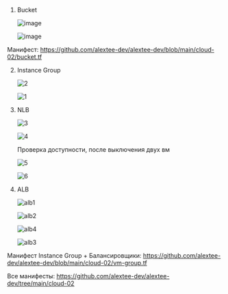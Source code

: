 1. Bucket

   ![image](https://github.com/user-attachments/assets/d23dcf64-54c3-4d97-962a-6885d98d7733)

   ![image](https://github.com/user-attachments/assets/87cc4162-2618-4396-bf06-a0332c4dee87)

Манифест: https://github.com/alextee-dev/alextee-dev/blob/main/cloud-02/bucket.tf

2. Instance Group

   ![2](https://github.com/user-attachments/assets/504ebf9b-f67a-4b7b-8e65-0c1fd44103d8)

   ![1](https://github.com/user-attachments/assets/f0f3b76e-e6bc-4ce7-9184-2cd179f7023c)

3. NLB

   ![3](https://github.com/user-attachments/assets/058190a1-c063-42d3-bdd5-57d834a17285)

   ![4](https://github.com/user-attachments/assets/1addef40-f0eb-4614-9a0c-d02974712b78)

   Проверка доступности, после выключения двух вм

   ![5](https://github.com/user-attachments/assets/bd8e0c83-8f44-48a0-8629-df8f6f19527a)

   ![6](https://github.com/user-attachments/assets/0127f9b2-04fc-4f9a-b646-91a48b8795dc)


4. ALB

   ![alb1](https://github.com/user-attachments/assets/bfe97c72-cc52-4026-af7b-a8549be51a07)

   ![alb2](https://github.com/user-attachments/assets/79e3f270-26b8-44ad-8210-67cd2b3f70b5)

   ![alb4](https://github.com/user-attachments/assets/48424470-378a-4dda-8fda-f639058e33af)

   ![alb3](https://github.com/user-attachments/assets/15b8a788-74bb-4450-a190-d359c3614e0d)

Манифест Instance Group + Балансировщики: https://github.com/alextee-dev/alextee-dev/blob/main/cloud-02/vm-group.tf

Все манифесты: https://github.com/alextee-dev/alextee-dev/tree/main/cloud-02
